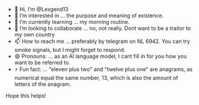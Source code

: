 - 👋 Hi, I’m @Lexgend13
- 👀 I’m interested in ... the purpose and meaning of existence.
- 🌱 I’m currently learning ... my morning routine.
- 💞️ I’m looking to collaborate ... no, not really. Dont want to be a traitor to my own country
- 📫 How to reach me ... preferably by telegram on NL 6942. You can try smoke signals, but I might forget to respond.
- 😄 Pronouns: ... as an AI language model, I cant fill in for you how you want to be referred to.
- ⚡ Fun fact: ... "eleven plus two" and "twelve plus one" are anagrams, as numerical equal the same number, 13, which is also the amount of letters of the anagram.

Hope this helps!
